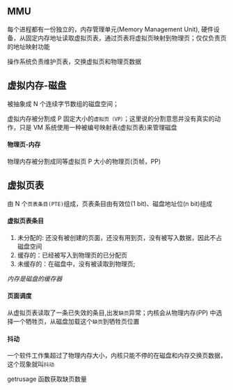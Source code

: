 ## MMU

每个进程都有一份独立的，内存管理单元(Memory Management Unit), 硬件设备，从固定内存地址读取虚拟页表，通过页表将虚拟页映射到物理页；仅仅负责页的地址映射功能

操作系统负责维护页表，交换虚拟页和物理页数据

## 虚拟内存-磁盘

被抽象成 N 个连续字节数组的磁盘空间；

虚拟内存被分割成 P 固定大小的`虚拟页（VP）`；这里说的分割意思并没有真实的动作，只是 VM 系统使用一种被编号映射表(虚拟页表)来管理磁盘

#### 物理页-内存

物理内存被分割成同等虚拟页 P 大小的物理页(页帧，PP)

## 虚拟页表

由 N 个`页表条目(PTE)`组成，页表条目由有效位(1 bit)、磁盘地址位(n bit)组成

#### 虚拟页表条目

1. 未分配的: 还没有被创建的页面，还没有用到页，没有被写入数据，因此不占磁盘空间
2. 缓存的：已经被写入到物理页的已分配页
3. 未缓存的：在磁盘中，没有被读取到物理页;

_内存是磁盘的缓存器_

#### 页面调度

从虚拟页表读取了一条已失效的条目,出发`缺页`异常；内核会从物理内存(PP) 中选择一个牺牲页，从磁盘加载这个`缺页`到牺牲页位置

#### 抖动

一个软件工作集超过了物理内存大小，内核只能不停的在磁盘和内存交换页数据，这个现象就叫`抖动`

getrusage 函数获取缺页数量

